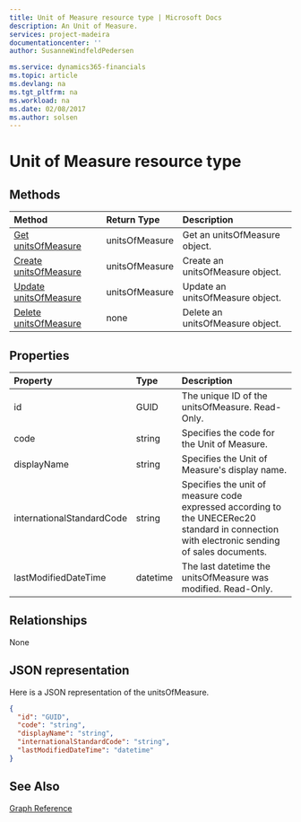```yaml
---
title: Unit of Measure resource type | Microsoft Docs
description: An Unit of Measure.
services: project-madeira
documentationcenter: ''
author: SusanneWindfeldPedersen

ms.service: dynamics365-financials
ms.topic: article
ms.devlang: na
ms.tgt_pltfrm: na
ms.workload: na
ms.date: 02/08/2017
ms.author: solsen
---
```


# Unit of Measure resource type

## Methods

| Method       | Return Type  |Description|
|:---------------|:--------|:----------|
|[Get unitsOfMeasure](get-unitsOfMeasure.md)|unitsOfMeasure|Get an unitsOfMeasure object.|
|[Create unitsOfMeasure](create-unitsOfMeasure.md)|unitsOfMeasure|Create an unitsOfMeasure object.|
|[Update unitsOfMeasure](update-unitsOfMeasure.md)|unitsOfMeasure|Update an unitsOfMeasure object.|
|[Delete unitsOfMeasure](delete-unitsOfMeasure.md)|none|Delete an unitsOfMeasure object.|

## Properties
| Property	   | Type	|Description|
|:---------------|:--------|:----------|
|id|GUID|The unique ID of the unitsOfMeasure. Read-Only.|
|code|string|Specifies the code for the Unit of Measure.|
|displayName|string|Specifies the Unit of Measure's display name.|
|internationalStandardCode|string|Specifies the unit of measure code expressed according to the UNECERec20 standard in connection with electronic sending of sales documents.|
|lastModifiedDateTime|datetime|The last datetime the unitsOfMeasure was modified. Read-Only.|  


## Relationships
None

## JSON representation

Here is a JSON representation of the unitsOfMeasure.

```json
{
  "id": "GUID",
  "code": "string",
  "displayName": "string",
  "internationalStandardCode": "string",
  "lastModifiedDateTime": "datetime"
}

```

## See Also
[Graph Reference](graph-reference.md)  